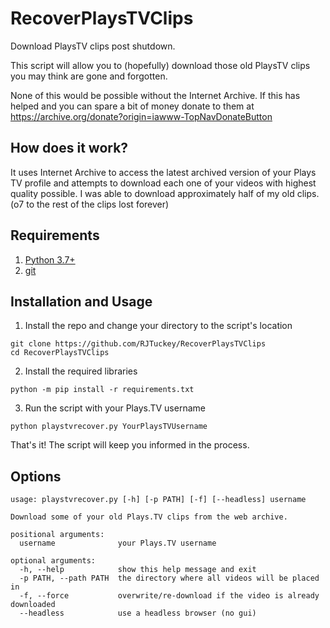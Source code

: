 # RecoverPlaysTVClips
Download PlaysTV clips post shutdown.

This script will allow you to (hopefully) download those old PlaysTV clips you may think are gone and forgotten.

None of this would be possible without the Internet Archive. If this has helped and you can spare a bit of money donate to them at https://archive.org/donate?origin=iawww-TopNavDonateButton

## How does it work?
It uses Internet Archive to access the latest archived version of your Plays TV profile and attempts to download each one of your videos with highest quality possible. I was able to download approximately half of my old clips. (o7 to the rest of the clips lost forever)

## Requirements
1. [Python 3.7+](https://www.python.org/downloads/)
2. [git](https://git-scm.com/downloads)

## Installation and Usage
1. Install the repo and change your directory to the script's location
```
git clone https://github.com/RJTuckey/RecoverPlaysTVClips
cd RecoverPlaysTVClips
```
2. Install the required libraries
```
python -m pip install -r requirements.txt
```
3. Run the script with your Plays.TV username
```
python playstvrecover.py YourPlaysTVUsername
```
That's it! The script will keep you informed in the process.

## Options
```
usage: playstvrecover.py [-h] [-p PATH] [-f] [--headless] username

Download some of your old Plays.TV clips from the web archive.

positional arguments:
  username              your Plays.TV username

optional arguments:
  -h, --help            show this help message and exit
  -p PATH, --path PATH  the directory where all videos will be placed in
  -f, --force           overwrite/re-download if the video is already downloaded
  --headless            use a headless browser (no gui)
```
